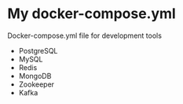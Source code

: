 # My docker-compose.yml
Docker-compose.yml file for development tools
- PostgreSQL
- MySQL
- Redis
- MongoDB
- Zookeeper
- Kafka
